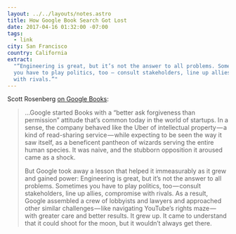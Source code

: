 ```yaml
---
layout: ../../layouts/notes.astro
title: How Google Book Search Got Lost
date: 2017-04-16 01:32:00 -07:00
tags:
  - link
city: San Francisco
country: California
extract:
  "“Engineering is great, but it’s not the answer to all problems. Sometimes
  you have to play politics, too — consult stakeholders, line up allies, compromise
  with rivals.”"
---
```


Scott Rosenberg [on Google Books](https://backchannel.com/how-google-book-search-got-lost-c2d2cf77121d):

> ...Google started Books with a “better ask forgiveness than permission” attitude that’s common today in the world of startups. In a sense, the company behaved like the Uber of intellectual property — a kind of read-sharing service — while expecting to be seen the way it saw itself, as a beneficent pantheon of wizards serving the entire human species. It was naive, and the stubborn opposition it aroused came as a shock.
>
> But Google took away a lesson that helped it immeasurably as it grew and gained power: Engineering is great, but it’s not the answer to all problems. Sometimes you have to play politics, too — consult stakeholders, line up allies, compromise with rivals. As a result, Google assembled a crew of lobbyists and lawyers and approached other similar challenges — like navigating YouTube’s rights maze — with greater care and better results. It grew up. It came to understand that it could shoot for the moon, but it wouldn’t always get there.
